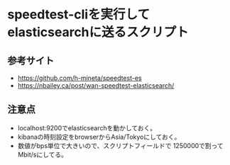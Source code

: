 
# speedtest-cliを実行してelasticsearchに送るスクリプト

## 参考サイト
- https://github.com/h-mineta/speedtest-es
- https://nbailey.ca/post/wan-speedtest-elasticsearch/

## 注意点
- localhost:9200でelasticsearchを動かしておく。
- kibanaの時刻設定をbrowserからAsia/Tokyoにしておく。
- 数値がbps単位で大きいので、スクリプトフィールドで 1250000で割ってMbit/sにしてる。